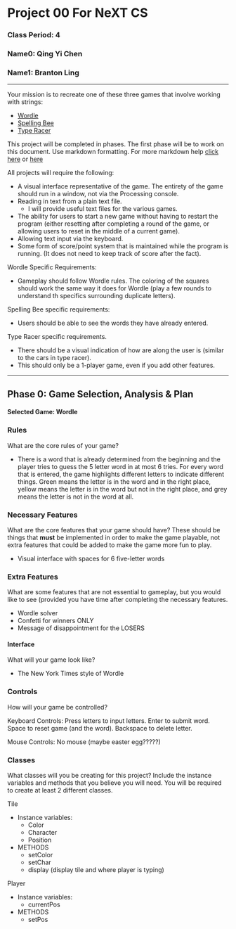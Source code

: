 # Project 00 For NeXT CS
### Class Period: 4
### Name0: Qing Yi Chen
### Name1: Branton Ling
---


Your mission is to recreate one of these three games that involve working with strings:
- [Wordle](https://wordplay.com/new)
- [Spelling Bee](https://spellingbeegame.org)
- [Type Racer](https://play.typeracer.com)

This project will be completed in phases. The first phase will be to work on this document. Use markdown formatting. For more markdown help [click here](https://github.com/adam-p/markdown-here/wiki/Markdown-Cheatsheet) or [here](https://docs.github.com/en/get-started/writing-on-github/getting-started-with-writing-and-formatting-on-github/basic-writing-and-formatting-syntax)

All projects will require the following:
- A visual interface representative of the game. The entirety of the game should run in a window, not via the Processing console.
- Reading in text from a plain text file.
  - I will provide useful text files for the various games.
- The ability for users to start a new game without having to restart the program (either resetting after completing a round of the game, or allowing users to reset in the middle of a current game).
- Allowing text input via the keyboard.
- Some form of score/point system that is maintained while the program is running. (It does not need to keep track of score after the fact).

Wordle Specific Requirements:
- Gameplay should follow Wordle rules. The coloring of the squares should work the same way it does for Wordle (play a few rounds to understand th specifics surrounding duplicate letters).

Spelling Bee specific requirements:
- Users should be able to see the words they have already entered.

Type Racer specific requirements.
- There should be a visual indication of how are along the user is (similar to the cars in type racer).
- This should only be a 1-player game, even if you add other features.


---

## Phase 0: Game Selection, Analysis & Plan

#### Selected Game: Wordle

### Rules
What are the core rules of your game?

* There is a word that is already determined from the beginning and the player tries to guess the 5 letter word in at most 6 tries. For every word that is entered, the game highlights different letters to indicate different things. Green means the letter is in the word and in the right place, yellow means the letter is in the word but not in the right place, and grey means the letter is not in the word at all.

### Necessary Features
What are the core features that your game should have? These should be things that __must__ be implemented in order to make the game playable, not extra features that could be added to make the game more fun to play.

* Visual interface with spaces for 6 five-letter words

### Extra Features
What are some features that are not essential to gameplay, but you would like to see (provided you have time after completing the necessary features.

* Wordle solver
* Confetti for winners ONLY
* Message of disappointment for the LOSERS

#### Interface
What will your game look like?

* The New York Times style of Wordle 

### Controls
How will your game be controlled?

Keyboard Controls: Press letters to input letters. Enter to submit word. Space to reset game (and the word). Backspace to delete letter.


Mouse Controls: No mouse (maybe easter egg?????)



### Classes
What classes will you be creating for this project? Include the instance variables and methods that you believe you will need. You will be required to create at least 2 different classes.

Tile
- Instance variables:
  - Color
  - Character
  - Position
- METHODS
  - setColor
  - setChar
  - display (display tile and where player is typing)

Player
- Instance variables:
  - currentPos
- METHODS
  - setPos
